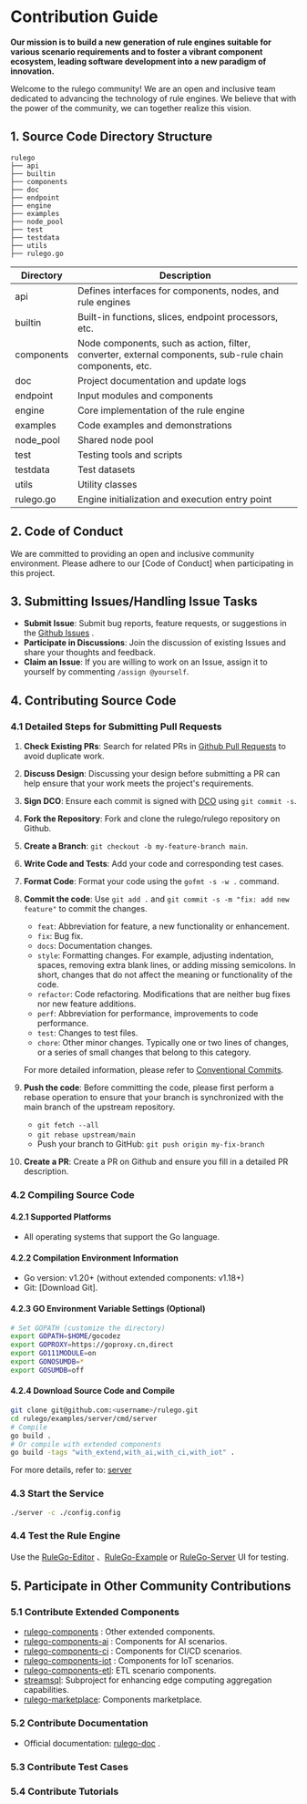 # Contribution Guide

**Our mission is to build a new generation of rule engines suitable for various scenario requirements and to foster a vibrant component ecosystem, leading software development into a new paradigm of innovation.**

Welcome to the rulego community! We are an open and inclusive team dedicated to advancing the technology of rule engines. We believe that with the power of the community, we can together realize this vision.

## 1. Source Code Directory Structure

```
rulego
├── api
├── builtin
├── components
├── doc
├── endpoint
├── engine
├── examples
├── node_pool
├── test
├── testdata
├── utils
├── rulego.go
```

| Directory  | Description                                                                                              |
|------------|----------------------------------------------------------------------------------------------------------|
| api        | Defines interfaces for components, nodes, and rule engines                                               |
| builtin    | Built-in functions, slices, endpoint processors, etc.                                                    |
| components | Node components, such as action, filter, converter, external components, sub-rule chain components, etc. |
| doc        | Project documentation and update logs                                                                    |
| endpoint   | Input modules and components                                                                             |
| engine     | Core implementation of the rule engine                                                                   |
| examples   | Code examples and demonstrations                                                                         |
| node_pool  | Shared node pool                                                                                         |
| test       | Testing tools and scripts                                                                                |
| testdata   | Test datasets                                                                                            |
| utils      | Utility classes                                                                                          |
| rulego.go  | Engine initialization and execution entry point                                                          |

## 2. Code of Conduct

We are committed to providing an open and inclusive community environment. Please adhere to our [Code of Conduct] when participating in this project.

## 3. Submitting Issues/Handling Issue Tasks

- **Submit Issue**: Submit bug reports, feature requests, or suggestions in the [Github Issues](https://github.com/rulego/rulego/issues) .
- **Participate in Discussions**: Join the discussion of existing Issues and share your thoughts and feedback.
- **Claim an Issue**: If you are willing to work on an Issue, assign it to yourself by commenting `/assign @yourself`.

## 4. Contributing Source Code

### 4.1 Detailed Steps for Submitting Pull Requests

1. **Check Existing PRs**: Search for related PRs in [Github Pull Requests](https://github.com/rulego/rulego/pulls) to avoid duplicate work.
2. **Discuss Design**: Discussing your design before submitting a PR can help ensure that your work meets the project's requirements.
3. **Sign DCO**: Ensure each commit is signed with [DCO](https://developercertificate.org) using `git commit -s`.
4. **Fork the Repository**: Fork and clone the rulego/rulego repository on Github.
5. **Create a Branch**: `git checkout -b my-feature-branch main`.
6. **Write Code and Tests**: Add your code and corresponding test cases.
7. **Format Code**: Format your code using the `gofmt -s -w .` command.
8. **Commit the code**: Use `git add .` and `git commit -s -m "fix: add new feature"` to commit the changes.
    - `feat`: Abbreviation for feature, a new functionality or enhancement.
    - `fix`: Bug fix.
    - `docs`: Documentation changes.
    - `style`: Formatting changes. For example, adjusting indentation, spaces, removing extra blank lines, or adding missing semicolons. In short, changes that do not affect the meaning or functionality of the code.
    - `refactor`: Code refactoring. Modifications that are neither bug fixes nor new feature additions.
    - `perf`: Abbreviation for performance, improvements to code performance.
    - `test`: Changes to test files.
    - `chore`: Other minor changes. Typically one or two lines of changes, or a series of small changes that belong to this category.

   For more detailed information, please refer to [Conventional Commits](https://www.conventionalcommits.org/zh-hans/v1.0.0/).

9. **Push the code**: Before committing the code, please first perform a rebase operation to ensure that your branch is synchronized with the main branch of the upstream repository. 
   - `git fetch --all`
   - `git rebase upstream/main`
   - Push your branch to GitHub: `git push origin my-fix-branch`
10. **Create a PR**: Create a PR on Github and ensure you fill in a detailed PR description.

### 4.2 Compiling Source Code

#### 4.2.1 Supported Platforms
- All operating systems that support the Go language.

#### 4.2.2 Compilation Environment Information
- Go version: v1.20+ (without extended components: v1.18+)
- Git: [Download Git].

#### 4.2.3 GO Environment Variable Settings (Optional)
```bash
# Set GOPATH (customize the directory)
export GOPATH=$HOME/gocodez
export GOPROXY=https://goproxy.cn,direct
export GO111MODULE=on
export GONOSUMDB=*
export GOSUMDB=off
```

#### 4.2.4 Download Source Code and Compile
```bash
git clone git@github.com:<username>/rulego.git
cd rulego/examples/server/cmd/server
# Compile
go build .
# Or compile with extended components
go build -tags "with_extend,with_ai,with_ci,with_iot" .
```

For more details, refer to: [server](examples/server/README_ZH.md)

### 4.3 Start the Service
```bash
./server -c ./config.config
```

### 4.4 Test the Rule Engine
Use the [RuleGo-Editor](https://editor.rulego.cc/) 、[RuleGo-Example](https://example.rulego.cc/) or [RuleGo-Server](http://8.134.32.225:9090/ui/)  UI for testing.

## 5. Participate in Other Community Contributions

### 5.1 Contribute Extended Components
- [rulego-components](https://github.com/rulego/rulego-components) : Other extended components.
- [rulego-components-ai](https://github.com/rulego/rulego-ai) : Components for AI scenarios.
- [rulego-components-ci](https://github.com/rulego/rulego-ci) : Components for CI/CD scenarios.
- [rulego-components-iot](https://github.com/rulego/rulego-iot) : Components for IoT scenarios.
- [rulego-components-etl](https://github.com/rulego/rulego-components-etl): ETL scenario components.
- [streamsql](https://github.com/rulego/streamsql): Subproject for enhancing edge computing aggregation capabilities.
- [rulego-marketplace](https://github.com/rulego/rulego-marketplace): Components marketplace.

### 5.2 Contribute Documentation
- Official documentation: [rulego-doc](https://github.com/rulego/rulego-doc) .

### 5.3 Contribute Test Cases

### 5.4 Contribute Tutorials
